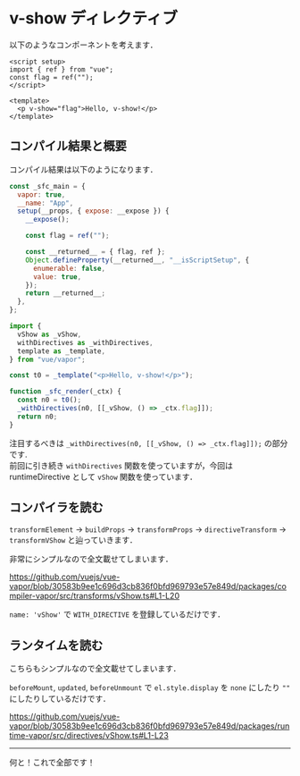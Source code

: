# v-show ディレクティブ

以下のようなコンポーネントを考えます．

```vue
<script setup>
import { ref } from "vue";
const flag = ref("");
</script>

<template>
  <p v-show="flag">Hello, v-show!</p>
</template>
```

## コンパイル結果と概要

コンパイル結果は以下のようになります．

```js
const _sfc_main = {
  vapor: true,
  __name: "App",
  setup(__props, { expose: __expose }) {
    __expose();

    const flag = ref("");

    const __returned__ = { flag, ref };
    Object.defineProperty(__returned__, "__isScriptSetup", {
      enumerable: false,
      value: true,
    });
    return __returned__;
  },
};

import {
  vShow as _vShow,
  withDirectives as _withDirectives,
  template as _template,
} from "vue/vapor";

const t0 = _template("<p>Hello, v-show!</p>");

function _sfc_render(_ctx) {
  const n0 = t0();
  _withDirectives(n0, [[_vShow, () => _ctx.flag]]);
  return n0;
}
```

注目するべきは `_withDirectives(n0, [[_vShow, () => _ctx.flag]]);` の部分です.\
前回に引き続き `withDirectives` 関数を使っていますが，今回は runtimeDirective として `vShow` 関数を使っています．

## コンパイラを読む

`transformElement` -> `buildProps` -> `transformProps` -> `directiveTransform` -> `transformVShow` と辿っていきます．

非常にシンプルなので全文載せてしまいます．

https://github.com/vuejs/vue-vapor/blob/30583b9ee1c696d3cb836f0bfd969793e57e849d/packages/compiler-vapor/src/transforms/vShow.ts#L1-L20

`name: 'vShow'` で `WITH_DIRECTIVE` を登録しているだけです．

## ランタイムを読む

こちらもシンプルなので全文載せてしまいます．

`beforeMount`, `updated`, `beforeUnmount` で `el.style.display` を `none` にしたり `""` にしたりしているだけです．

https://github.com/vuejs/vue-vapor/blob/30583b9ee1c696d3cb836f0bfd969793e57e849d/packages/runtime-vapor/src/directives/vShow.ts#L1-L23

---

何と！これで全部です！